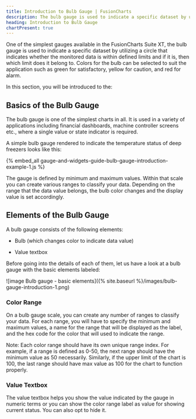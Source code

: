 ```yaml
---
title: Introduction to Bulb Gauge | FusionCharts
description: The bulb gauge is used to indicate a specific dataset by utilizing a circle that indicates whether the monitored data is within defined limits
heading: Introduction to Bulb Gauge
chartPresent: true
---
```


One of the simplest gauges available in the FusionCharts Suite XT, the bulb gauge is used to indicate a specific dataset by utilizing a circle that indicates whether the monitored data is within defined limits and if it is, then which limit does it belong to. Colors for the bulb can be selected to suit the application such as green for satisfactory, yellow for caution, and red for alarm.

In this section, you will be introduced to the:

## Basics of the Bulb Gauge

The bulb gauge is one of the simplest charts in all. It is used in a variety of applications including financial dashboards, machine controller screens etc., where a single value or state indicator is required.

A simple bulb gauge rendered to indicate the temperature status of deep freezers looks like this:

{% embed_all gauge-and-widgets-guide-bulb-gauge-introduction-example-1.js %}

The gauge is defined by minimum and maximum values. Within that scale you can create various ranges to classify your data. Depending on the range that the data value belongs, the bulb color changes and the display value is set accordingly.

## Elements of the Bulb Gauge

A bulb gauge consists of the following elements:

* Bulb (which changes color to indicate data value)

* Value textbox

Before going into the details of each of them, let us have a look at a bulb gauge with the basic elements labeled:

![image Bulb gauge - basic elements]({% site.baseurl %}/images/bulb-gauge-introduction-1.png)

### Color Range

On a bulb gauge scale, you can create any number of ranges to classify your data. For each range, you will have to specify the minimum and maximum values, a name for the range that will be displayed as the label, and the hex code for the color that will used to indicate the range.

<p class="text-info">Note: Each color range should have its own unique range index. For example, if a range is defined as 0-50, the next range should have the minimum value as 50 necessarily. Similarly, if the upper limit of the chart is 100, the last range should have max value as 100 for the chart to function properly.</p>

### Value Textbox

The value textbox helps you show the value indicated by the gauge in numeric terms or you can show the color range label as value for showing current status. You can also opt to hide it.